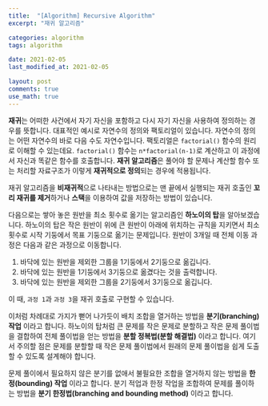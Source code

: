 ```yaml
---
title:  "[Algorithm] Recursive Algorithm"
excerpt: "재귀 알고리즘"

categories: algorithm
tags: algorithm

date: 2021-02-05
last_modified_at: 2021-02-05

layout: post
comments: true
use_math: true
---
```


**재귀**는 어떠한 사건에서 자기 자신을 포함하고 다시 자기 자신을 사용하여 정의하는 경우를 뜻합니다. 대표적인 예시로 자연수의 정의와 팩토리얼이 있습니다. 자연수의 정의는 어떤 자연수의 바로 다음 수도 자연수입니다. 팩토리얼은 `factorial()` 함수의 원리로 이해할 수 있는데요. `factorial()` 함수는 `n*factorial(n-1)`로 계산하고 이 과정에서 자신과 똑같은 함수를 호출합니다. **재귀 알고리즘**은 풀어야 할 문제나 계산할 함수 또는 처리할 자료구조가 이렇게 **재귀적으로 정의**되는 경우에 적용됩니다.

재귀 알고리즘을 **비재귀적**으로 나타내는 방법으로는 맨 끝에서 실행되는 재귀 호출인 **꼬리 재귀를 제거**하거나 **스택**을 이용하여 값을 저장하는 방법이 있습니다.

다음으로는 쌓아 놓은 원반을 최소 횟수로 옮기는 알고리즘인 **하노이의 탑**을 알아보겠습니다. 하노이의 탑은 작은 원반이 위에 큰 원반이 아래에 위치하는 규칙을 지키면서 최소횟수로 시작 기둥에서 목표 기둥으로 옮기는 문제입니다. 원반이 3개일 때 전체 이동 과정은 다음과 같은 과정으로 이동합니다.

1. 바닥에 있는 원반을 제외한 그룹을 1기둥에서 2기둥으로 옮깁니다.
2. 바닥에 있는 원반을 1기둥에서 3기둥으로 옮겼다는 것을 출력합니다.
3. 바닥에 있는 원반을 제외한 그룹을 2기둥에서 3기둥으로 옮깁니다.

이 때, `과정 1`과 `과정 3`을 재귀 호출로 구현할 수 있습니다.

이처럼 차례대로 가지가 뻗어 나가듯이 배치 조합을 열거하는 방법을 **분기(branching) 작업** 이라고 합니다. 하노이의 탑처럼 큰 문제를 작은 문제로 분할하고 작은 문제 풀이법을 결합하여 전체 풀이법을 얻는 방법을 **분할 정복법(분할 해결법)** 이라고 합니다. 여기서 주의할 점은 문제를 분할할 때 작은 문제 풀이법에서 원래의 문제 풀이법을 쉽게 도출할 수 있도록 설계해야 합니다.

문제 풀이에서 필요하지 않은 분기를 없애서 불필요한 조합을 열거하지 않는 방법을 **한정(bounding) 작업** 이라고 합니다. 분기 적업과 한정 작업을 조합하여 문제를 풀이하는 방법을 **분기 한정법(branching and bounding method)** 이라고 합니다.
